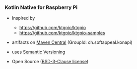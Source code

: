### Kotlin Native for Raspberry Pi

- Inspired by
    - https://github.com/ktgpio/ktgpio
    - https://github.com/ktgpio/ktgpio-samples

- artifacts on [Maven Central](https://central.sonatype.com/search?q=g:ch.softappeal.konapi) (GroupId: ch.softappeal.konapi)

- uses [Semantic Versioning](https://semver.org)

- Open Source ([BSD-3-Clause license](license.txt))
